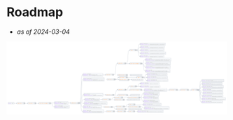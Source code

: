 # Roadmap  

- _as of 2024-03-04_  

<img src="roadmap-2024-03-04.png" alt="Roadmap 2024-03-04" />  
